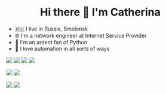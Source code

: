 <h1 align="center"> Hi there 👋 I'm Catherina </h1>

- 🇷🇺 I live in Russia, Smolensk
- 🌐 I'm a network engineer at Internet Service Provider
- 🐍 I'm an ardent fan of Python
- 🦾 I love automation in all sorts of ways


![](https://img.shields.io/badge/OS-Debian-informational?style=flat&logo=debian&logoColor=white&color=4AD390)
![](https://img.shields.io/badge/OS-FreeBSD-informational?style=flat&logo=freebsd&logoColor=white&color=4AD390)
![](https://img.shields.io/badge/OS-Ubuntu-informational?style=flat&logo=ubuntu&logoColor=white&color=4AD390)
![](https://img.shields.io/badge/OS-MacOS-informational?style=flat&logo=apple&logoColor=white&color=4AD390)

![](https://img.shields.io/badge/Device-Cisco-informational?style=flat&logo=cisco&logoColor=white&color=4AD390)
![](https://img.shields.io/badge/Device-Juniper-informational?style=flat&logo=junipernetworks&logoColor=white&color=4AD390)

![](https://img.shields.io/badge/Code-Python-informational?style=flat&logo=python&logoColor=white&color=4AD390)
![](https://img.shields.io/badge/Code-Bash-informational?style=flat&logo=gnu-bash&logoColor=white&color=4AD390)

<!-- [![Anurag's GitHub stats](https://github-readme-stats.vercel.app/api?username=kittychka&show_icons=true&theme=vue)](https://github.com/kittychka/github-readme-stats) -->


<!--
**kittychka/kittychka** is a ✨ _special_ ✨ repository because its `README.md` (this file) appears on your GitHub profile.

Here are some ideas to get you started:

- 🔭 I’m currently working on ...
- 🌱 I’m currently learning ...
- 👯 I’m looking to collaborate on ...
- 🤔 I’m looking for help with ...
- 💬 Ask me about ...
- 📫 How to reach me: ...
- 😄 Pronouns: ...
- ⚡ Fun fact: ...
-->
